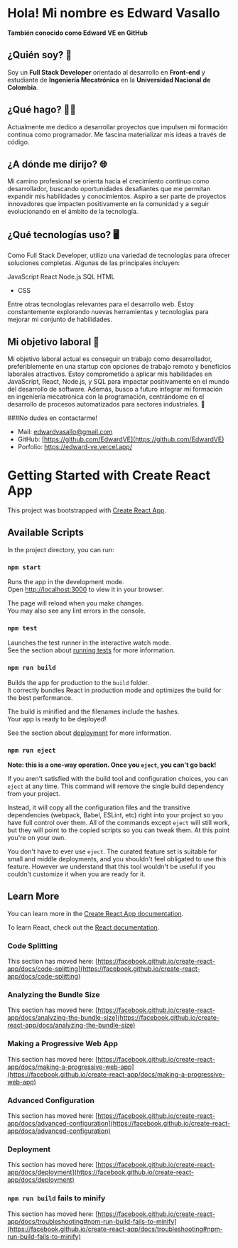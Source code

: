 # Hola! Mi nombre es Edward Vasallo

**También conocido como Edward VE en GitHub**

## ¿Quién soy? 🚀

Soy un **Full Stack Developer** orientado al desarrollo en **Front-end** y estudiante de **Ingeniería Mecatrónica** en la **Universidad Nacional de Colombia**.

## ¿Qué hago? 👨‍💻

Actualmente me dedico a desarrollar proyectos que impulsen mi formación continua como programador. Me fascina materializar mis ideas a través de código. 

## ¿A dónde me dirijo? 🌐

Mi camino profesional se orienta hacia el crecimiento continuo como desarrollador, buscando oportunidades desafiantes que me permitan expandir mis habilidades y conocimientos. Aspiro a ser parte de proyectos innovadores que impacten positivamente en la comunidad y a seguir evolucionando en el ámbito de la tecnología.

## ¿Qué tecnologías uso? 🖥️

Como Full Stack Developer, utilizo una variedad de tecnologías para ofrecer soluciones completas. Algunas de las principales incluyen:

JavaScript
React
Node.js
SQL
HTML
* CSS

Entre otras tecnologías relevantes para el desarrollo web.
Estoy constantemente explorando nuevas herramientas y tecnologías para mejorar mi conjunto de habilidades.

## Mi objetivo laboral 🎯

Mi objetivo laboral actual es conseguir un trabajo como desarrollador, preferiblemente en una startup con opciones de trabajo remoto y beneficios laborales atractivos. Estoy comprometido a aplicar mis habilidades en JavaScript, React, Node.js, y SQL para impactar positivamente en el mundo del desarrollo de software. Además, busco a futuro integrar mi formación en ingeniería mecatrónica con la programación, centrándome en el desarrollo de procesos automatizados para sectores industriales. 🌱

###No dudes en contactarme!

- Mail: edwardvasallo@gmail.com
- GitHub: [https://github.com/EdwardVE](https://github.com/EdwardVE)
- Porfolio: https://edward-ve.vercel.app/
# Getting Started with Create React App

This project was bootstrapped with [Create React App](https://github.com/facebook/create-react-app).

## Available Scripts

In the project directory, you can run:

### `npm start`

Runs the app in the development mode.\
Open [http://localhost:3000](http://localhost:3000) to view it in your browser.

The page will reload when you make changes.\
You may also see any lint errors in the console.

### `npm test`

Launches the test runner in the interactive watch mode.\
See the section about [running tests](https://facebook.github.io/create-react-app/docs/running-tests) for more information.

### `npm run build`

Builds the app for production to the `build` folder.\
It correctly bundles React in production mode and optimizes the build for the best performance.

The build is minified and the filenames include the hashes.\
Your app is ready to be deployed!

See the section about [deployment](https://facebook.github.io/create-react-app/docs/deployment) for more information.

### `npm run eject`

**Note: this is a one-way operation. Once you `eject`, you can't go back!**

If you aren't satisfied with the build tool and configuration choices, you can `eject` at any time. This command will remove the single build dependency from your project.

Instead, it will copy all the configuration files and the transitive dependencies (webpack, Babel, ESLint, etc) right into your project so you have full control over them. All of the commands except `eject` will still work, but they will point to the copied scripts so you can tweak them. At this point you're on your own.

You don't have to ever use `eject`. The curated feature set is suitable for small and middle deployments, and you shouldn't feel obligated to use this feature. However we understand that this tool wouldn't be useful if you couldn't customize it when you are ready for it.

## Learn More

You can learn more in the [Create React App documentation](https://facebook.github.io/create-react-app/docs/getting-started).

To learn React, check out the [React documentation](https://reactjs.org/).

### Code Splitting

This section has moved here: [https://facebook.github.io/create-react-app/docs/code-splitting](https://facebook.github.io/create-react-app/docs/code-splitting)

### Analyzing the Bundle Size

This section has moved here: [https://facebook.github.io/create-react-app/docs/analyzing-the-bundle-size](https://facebook.github.io/create-react-app/docs/analyzing-the-bundle-size)

### Making a Progressive Web App

This section has moved here: [https://facebook.github.io/create-react-app/docs/making-a-progressive-web-app](https://facebook.github.io/create-react-app/docs/making-a-progressive-web-app)

### Advanced Configuration

This section has moved here: [https://facebook.github.io/create-react-app/docs/advanced-configuration](https://facebook.github.io/create-react-app/docs/advanced-configuration)

### Deployment

This section has moved here: [https://facebook.github.io/create-react-app/docs/deployment](https://facebook.github.io/create-react-app/docs/deployment)

### `npm run build` fails to minify

This section has moved here: [https://facebook.github.io/create-react-app/docs/troubleshooting#npm-run-build-fails-to-minify](https://facebook.github.io/create-react-app/docs/troubleshooting#npm-run-build-fails-to-minify)
